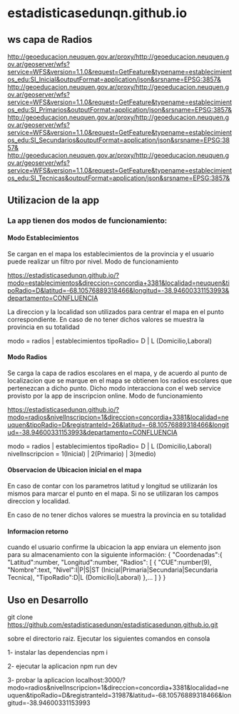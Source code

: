 # estadisticasedunqn.github.io

## ws capa de Radios

http://geoeducacion.neuquen.gov.ar/proxy/http://geoeducacion.neuquen.gov.ar/geoserver/wfs?service=WFS&version=1.1.0&request=GetFeature&typename=establecimientos_edu:SI_Inicial&outputFormat=application/json&srsname=EPSG:3857&
http://geoeducacion.neuquen.gov.ar/proxy/http://geoeducacion.neuquen.gov.ar/geoserver/wfs?service=WFS&version=1.1.0&request=GetFeature&typename=establecimientos_edu:SI_Primarios&outputFormat=application/json&srsname=EPSG:3857&
http://geoeducacion.neuquen.gov.ar/proxy/http://geoeducacion.neuquen.gov.ar/geoserver/wfs?service=WFS&version=1.1.0&request=GetFeature&typename=establecimientos_edu:SI_Secundarios&outputFormat=application/json&srsname=EPSG:3857&
http://geoeducacion.neuquen.gov.ar/proxy/http://geoeducacion.neuquen.gov.ar/geoserver/wfs?service=WFS&version=1.1.0&request=GetFeature&typename=establecimientos_edu:SI_Tecnicas&outputFormat=application/json&srsname=EPSG:3857&

## Utilizacion de la app 
### La app tienen dos modos de funcionamiento:
#### Modo Establecimientos
Se cargan en el mapa los establecimientos de la provincia y el usuario puede realizar un filtro por nivel. Modo de funcionamiento

https://estadisticasedunqn.github.io/?modo=establecimientos&direccion=concordia+3381&localidad=neuquen&tipoRadio=D&latitud=-68.10576889318466&longitud=-38.94600331153993&departamento=CONFLUENCIA

La direccion y la localidad son utilizados para centrar el mapa en el punto correspondiente. En caso de no tener dichos valores se muestra la provincia en su totalidad

modo = radios | establecimientos
tipoRadio= D | L (Domicilio,Laboral)

#### Modo Radios
Se carga la capa de radios escolares en el mapa, y de acuerdo al punto de localizacion que se marque en el mapa
se obtienen los radios escolares que pertenezcan a dicho punto. Dicho modo interacciona con el web service provisto por 
la app de inscripcion online. Modo de funcionamiento

https://estadisticasedunqn.github.io/?modo=radios&nivelInscripcion=1&direccion=concordia+3381&localidad=neuquen&tipoRadio=D&registranteId=26&latitud=-68.10576889318466&longitud=-38.94600331153993&departamento=CONFLUENCIA



modo = radios | establecimientos
tipoRadio= D | L (Domicilio,Laboral)
nivelInscripcion = 1(Inicial) | 2(Primario) | 3(medio)

#### Observacion de Ubicacion inicial en el mapa
En caso de contar con los parametros latitud y longitud se utilizarán los mismos para marcar el punto en el mapa. Si no se utilizaran los campos direccion y localidad.

En caso de no tener dichos valores se muestra la provincia en su totalidad



#### Informacion retorno
cuando el usuario confirme la ubicacion la app enviara un elemento json para su almacenamiento con la siguiente información:
    {
        "Coordenadas":{
        "Latitud":number,
        "Longitud":number,
        "Radios": [
            {
            "CUE":number(9),
            "Nombre":text,
            "Nivel":I|P|S|ST (Inicial|Primaria|Secundaria|Secundaria Tecnica),
            "TipoRadio":D|L (Domicilio|Laboral) 
            },...
        ]
        }
    } 



## Uso en Desarrollo
git clone https://github.com/estadisticasedunqn/estadisticasedunqn.github.io.git


sobre el directorio raiz. Ejecutar los siguientes comandos en consola

1- instalar las dependencias
npm i

2- ejecutar la aplicacion
npm run dev

3- probar la aplicacion
localhost:3000/?modo=radios&nivelInscripcion=1&direccion=concordia+3381&localidad=neuquen&tipoRadio=D&registranteId=31987&latitud=-68.10576889318466&longitud=-38.94600331153993



